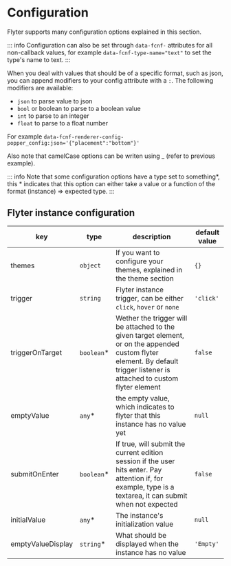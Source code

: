 # Configuration

Flyter supports many configuration options explained in this section.

::: info
Configuration can also be set through `data-fcnf-` attributes for all non-callback values, for example `data-fcnf-type-name="text"` to set the type's name to text.
:::

When you deal with values that should be of a specific format, such as json, you can append modifiers to your config attribute with a `:`. The following modifiers are available:

- `json` to parse value to json
- `bool` or boolean to parse to a boolean value
- `int` to parse to an integer
- `float` to parse to a float number

For example `data-fcnf-renderer-config-popper_config:json='{"placement":"bottom"}'`

Also note that camelCase options can be writen using \_ (refer to previous example).

::: info
Note that some configuration options have a type set to something*, this * indicates that this option can either take a value or a function of the format (instance) => expected type.
:::

## Flyter instance configuration

|key|type|description|default value|
|---|---|---|---|
|themes|`object`|If you want to configure your themes, explained in the theme section|`{}`|
|trigger|`string`|Flyter instance trigger, can be either `click`, `hover` or `none`|`'click'`|
|triggerOnTarget|`boolean`*|Wether the trigger will be attached to the given target element, or on the appended custom flyter element. By default trigger listener is attached to custom flyter element|`false`|
|emptyValue|`any`*|the empty value, which indicates to flyter that this instance has no value yet|`null`|
|submitOnEnter|`boolean`*|If true, will submit the current edition session if the user hits enter. Pay attention if, for example, type is a textarea, it can submit when not expected|`false`|
|initialValue|`any`*|The instance's initialization value|`null`|
|emptyValueDisplay|`string`*|What should be displayed when the instance has no value|`'Empty'`|